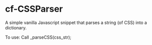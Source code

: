 # cf-CSSParser

A simple vanilla Javascript snippet that parses a string (of CSS) into a dictionary.

To use:
Call _parseCSS(css_str);
